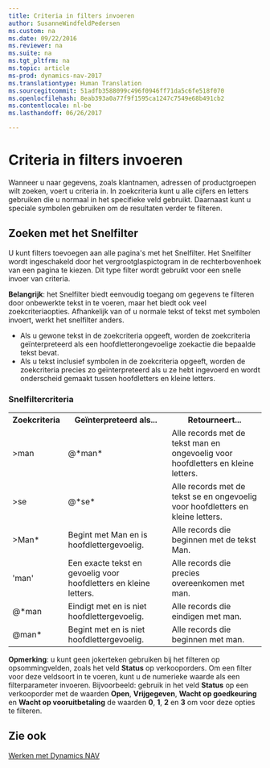 ```yaml
---
title: Criteria in filters invoeren
author: SusanneWindfeldPedersen
ms.custom: na
ms.date: 09/22/2016
ms.reviewer: na
ms.suite: na
ms.tgt_pltfrm: na
ms.topic: article
ms-prod: dynamics-nav-2017
ms.translationtype: Human Translation
ms.sourcegitcommit: 51adfb3588099c496f0946ff71da5c6fe518f070
ms.openlocfilehash: 8eab393a0a77f9f1595ca1247c7549e68b491cb2
ms.contentlocale: nl-be
ms.lasthandoff: 06/26/2017

---
```


# <a name="entering-criteria-in-filters"></a>Criteria in filters invoeren
Wanneer u naar gegevens, zoals klantnamen, adressen of productgroepen wilt zoeken, voert u criteria in. In zoekcriteria kunt u alle cijfers en letters gebruiken die u normaal in het specifieke veld gebruikt. Daarnaast kunt u speciale symbolen gebruiken om de resultaten verder te filteren.

## <a name="searching-using-the-quick-filter"></a>Zoeken met het Snelfilter
U kunt filters toevoegen aan alle pagina's met het Snelfilter. Het Snelfilter wordt ingeschakeld door het vergrootglaspictogram in de rechterbovenhoek van een pagina te kiezen. Dit type filter wordt gebruikt voor een snelle invoer van criteria.

**Belangrijk**: het Snelfilter biedt eenvoudig toegang om gegevens te filteren door onbewerkte tekst in te voeren, maar het biedt ook veel zoekcriteriaopties. Afhankelijk van of u normale tekst of tekst met symbolen invoert, werkt het snelfilter anders.  
- Als u gewone tekst in de zoekcriteria opgeeft, worden de zoekcriteria geïnterpreteerd als een hoofdletterongevoelige zoekactie die bepaalde tekst bevat.  
- Als u tekst inclusief symbolen in de zoekcriteria opgeeft, worden de zoekcriteria precies zo geïnterpreteerd als u ze hebt ingevoerd en wordt onderscheid gemaakt tussen hoofdletters en kleine letters.

### <a name="quick-filter-criteria"></a>Snelfiltercriteria
<!-- html syntax because symbols conflict with MarkDown syntax -->
<TABLE>
  <TR>
    <TH>Zoekcriteria</TH>
    <TH>Geïnterpreteerd als...</TH>
    <TH>Retourneert...</TH>
  </TR>
  <TR>
    <TD>>man</TD>
    <TD>@*man*</TD>
    <TD>Alle records met de tekst man en ongevoelig voor hoofdletters en kleine letters.</TD>
  </TR>
  <TR>
    <TD>>se</TD>
    <TD>@*se*</TD>
    <TD>Alle records met de tekst se en ongevoelig voor hoofdletters en kleine letters.</TD>
  </TR>
  <TR>
    <TD>>Man*</TD>
    <TD>Begint met Man en is hoofdlettergevoelig.</TD>
    <TD>Alle records die beginnen met de tekst Man.</TD>
  </TR>
  <TR>
    <TD>'man'</TD>
    <TD>Een exacte tekst en gevoelig voor hoofdletters en kleine letters.</TD>
    <TD>Alle records die precies overeenkomen met man.</TD>
  </TR>
  <TR>
    <TD>@*man</TD>
    <TD>Eindigt met en is niet hoofdlettergevoelig.</TD>
    <TD>Alle records die eindigen met man.</TD>
  </TR>
  <TR>
    <TD>@man*</TD>
    <TD>Begint met en is niet hoofdlettergevoelig.</TD>
    <TD>Alle records die beginnen met man.</TD>
  </TR>
</TABLE>

**Opmerking**: u kunt geen jokerteken gebruiken bij het filteren op opsommingvelden, zoals het veld **Status** op verkooporders. Om een filter voor deze veldsoort in te voeren, kunt u de numerieke waarde als een filterparameter invoeren. Bijvoorbeeld: gebruik in het veld **Status** op een verkooporder met de waarden **Open**, **Vrijgegeven**, **Wacht op goedkeuring** en **Wacht op vooruitbetaling** de waarden **0**, **1**, **2** en **3** om voor deze opties te filteren.  

## <a name="see-also"></a>Zie ook
[Werken met Dynamics NAV](ui-work-product.md)

